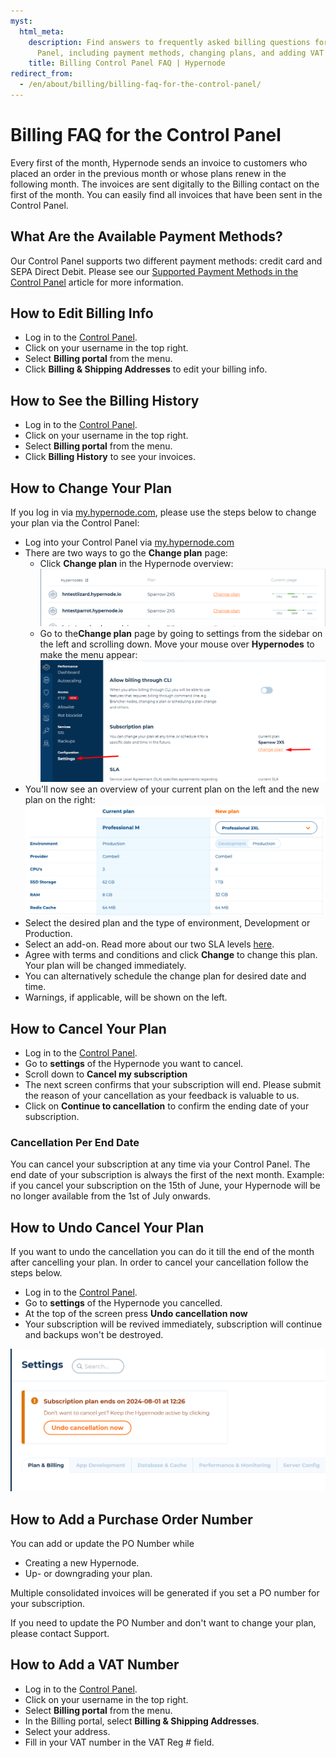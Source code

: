 ```yaml
---
myst:
  html_meta:
    description: Find answers to frequently asked billing questions for the Control
      Panel, including payment methods, changing plans, and adding VAT numbers.
    title: Billing Control Panel FAQ | Hypernode
redirect_from:
  - /en/about/billing/billing-faq-for-the-control-panel/
---
```


<!-- source: https://support.hypernode.com/en/about/billing/billing-faq-for-the-control-panel/ -->

# Billing FAQ for the Control Panel

Every first of the month, Hypernode sends an invoice to customers who placed an order in the previous month or whose plans renew in the following month. The invoices are sent digitally to the Billing contact on the first of the month. You can easily find all invoices that have been sent in the Control Panel.

## What Are the Available Payment Methods?

Our Control Panel supports two different payment methods: credit card and SEPA Direct Debit. Please see our [Supported Payment Methods in the Control Panel](supported-payment-methods-in-the-control-panel.md) article for more information.

## How to Edit Billing Info

- Log in to the [Control Panel](https://my.hypernode.com/).
- Click on your username in the top right.
- Select **Billing portal** from the menu.
- Click **Billing & Shipping Addresses** to edit your billing info.

## How to See the Billing History

- Log in to the [Control Panel](https://my.hypernode.com/).
- Click on your username in the top right.
- Select **Billing portal** from the menu.
- Click **Billing History** to see your invoices.

## How to Change Your Plan

If you log in via [my.hypernode.com](https://auth.hypernode.com/), please use the steps below to change your plan via the Control Panel:

- Log into your Control Panel via [my.hypernode.com](http://my.hypernode.com)
- There are two ways to go the **Change plan** page:
  - Click **Change plan** in the Hypernode overview:
    ![](_res/4tWafqDklisEwVNRFCA8VVvhf0zHkYMi1A.png)
  - Go to the**Change plan** page by going to settings from the sidebar on the left and scrolling down. Move your mouse over **Hypernodes** to make the menu appear:
    ![](_res/YqbbPnc1vfVsic4Kn0_vQRU6kipJ9FLviw.png)
- You'll now see an overview of your current plan on the left and the new plan on the right:
  ![](_res/tkmbOB9hsfJ0SfLR-TNCFtKqzRNgC6bvmA.png)
- Select the desired plan and the type of environment, Development or Production.
- Select an add-on. Read more about our two SLA levels [here](../support/emergency-support-outside-office-hours.md).
- Agree with terms and conditions and click **Change** to change this plan. Your plan will be changed immediately.
- You can alternatively schedule the change plan for desired date and time.
- Warnings, if applicable, will be shown on the left.

## How to Cancel Your Plan

- Log in to the [Control Panel](https://my.hypernode.com/).
- Go to **settings** of the Hypernode you want to cancel.
- Scroll down to **Cancel my subscription**
- The next screen confirms that your subscription will end. Please submit the reason of your cancellation as your feedback is valuable to us.
- Click on **Continue to cancellation** to confirm the ending date of your subscription.

### Cancellation Per End Date

You can cancel your subscription at any time via your Control Panel. The end date of your subscription is always the first of the next month. Example: if you cancel your subscription on the 15th of June, your Hypernode will be no longer available from the 1st of July onwards.


## How to Undo Cancel Your Plan

If you want to undo the cancellation you can do it till the end of the month after cancelling your plan. In order to cancel your cancellation follow the steps below. 
- Log in to the [Control Panel](https://my.hypernode.com/).
- Go to **settings** of the Hypernode you cancelled.
- At the top of the screen press **Undo cancellation now**
- Your subscription will be revived immediately, subscription will continue and backups won't be destroyed.

![undo cancellation](_res/asdhbrthbq3rwgbqeqrq.png)

## How to Add a Purchase Order Number

You can add or update the PO Number while

- Creating a new Hypernode.
- Up- or downgrading your plan.

Multiple consolidated invoices will be generated if you set a PO number for your subscription.

If you need to update the PO Number and don't want to change your plan, please contact Support.

## How to Add a VAT Number

- Log in to the [Control Panel](https://my.hypernode.com/).
- Click on your username in the top right.
- Select **Billing portal** from the menu.
- In the Billing portal, select **Billing & Shipping Addresses**.
- Select your address.
- Fill in your VAT number in the VAT Reg # field.
